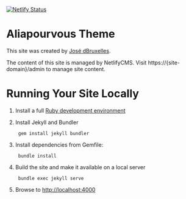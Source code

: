 [![Netlify Status](https://api.netlify.com/api/v1/badges/908eba1d-d12d-4c10-8dfb-ec97643c8583/deploy-status)](https://app.netlify.com/sites/alia-aliapourvous/deploys)

# Aliapourvous Theme

This site was created by [José dBruxelles](https://www.we-rl.xyz).

The content of this site is managed by NetlifyCMS. Visit https://{site-domain}/admin to manage site content.

# Running Your Site Locally

1. Install a full [Ruby development environment](https://jekyllrb.com/docs/installation/)

1. Install Jekyll and Bundler

        gem install jekyll bundler

1. Install dependencies from Gemfile:

        bundle install

1. Build the site and make it available on a local server

        bundle exec jekyll serve

1. Browse to [http://localhost:4000](http://localhost:4000)
